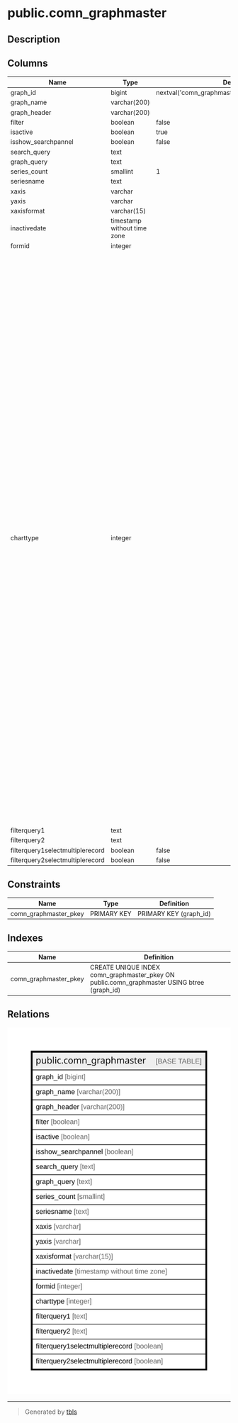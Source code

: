 # public.comn_graphmaster

## Description

## Columns

| Name | Type | Default | Nullable | Children | Parents | Comment |
| ---- | ---- | ------- | -------- | -------- | ------- | ------- |
| graph_id | bigint | nextval('comn_graphmaster_graph_id_seq'::regclass) | false |  |  |  |
| graph_name | varchar(200) |  | false |  |  |  |
| graph_header | varchar(200) |  | false |  |  |  |
| filter | boolean | false | false |  |  |  |
| isactive | boolean | true | false |  |  |  |
| isshow_searchpannel | boolean | false | false |  |  |  |
| search_query | text |  | true |  |  |  |
| graph_query | text |  | true |  |  |  |
| series_count | smallint | 1 | false |  |  |  |
| seriesname | text |  | true |  |  |  |
| xaxis | varchar |  | true |  |  |  |
| yaxis | varchar |  | true |  |  |  |
| xaxisformat | varchar(15) |  | true |  |  |  |
| inactivedate | timestamp without time zone |  | true |  |  |  |
| formid | integer |  | true |  |  |  |
| charttype | integer |  | true |  |  | 0 = Line<br>1 = Spline<br>2 = Roated SP Line<br>3 = Scatter<br>4 = Column<br>5 = Bar<br>6 = Gannt<br>7 = Staking Bar<br>8 = Ares<br>9 = Range Area<br>10 = SplineArea<br>11 = Staking Area<br>12 = Staking Column<br>13 = Staking Area 100<br>14 = Staking Bar 100<br>15 = Staking Column 100<br>16 = PieChart<br>17 = Funnel<br>19 = Hilo<br>20 = Hilo Open Close<br>21 = Candle<br>22 = Bubble<br>23 = Step Line<br>24 = Step Area<br>25 = Radar<br>26 = Kagi<br>27 = Ranko<br>29 = Column Range<br>31 = Point and Figure<br>32 = Box and Whisker<br>33 = Histogram<br>24 = Tornado<br>28 = Polar<br>30 = Three Link Break<br>35 = Heat MAP<br>36 = Custom<br> |
| filterquery1 | text |  | true |  |  |  |
| filterquery2 | text |  | true |  |  |  |
| filterquery1selectmultiplerecord | boolean | false | true |  |  |  |
| filterquery2selectmultiplerecord | boolean | false | true |  |  |  |

## Constraints

| Name | Type | Definition |
| ---- | ---- | ---------- |
| comn_graphmaster_pkey | PRIMARY KEY | PRIMARY KEY (graph_id) |

## Indexes

| Name | Definition |
| ---- | ---------- |
| comn_graphmaster_pkey | CREATE UNIQUE INDEX comn_graphmaster_pkey ON public.comn_graphmaster USING btree (graph_id) |

## Relations

![er](public.comn_graphmaster.svg)

---

> Generated by [tbls](https://github.com/k1LoW/tbls)
